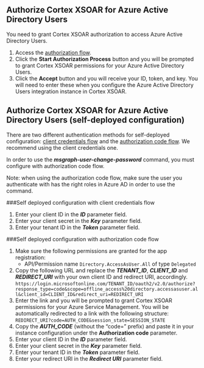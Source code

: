 
## Authorize Cortex XSOAR for Azure Active Directory Users

You need to grant Cortex XSOAR authorization to access Azure Active Directory Users.

1. Access the [authorization flow](https://oproxy.demisto.ninja/ms-graph-user).
2. Click the **Start Authorization Process** button and you will be prompted to grant Cortex XSOAR permissions for your Azure Active Directory Users.
3. Click the **Accept** button and you will receive your ID, token, and key. You will need to enter these when you configure the Azure Active Directory Users integration instance in Cortex XSOAR.

## Authorize Cortex XSOAR for Azure Active Directory Users (self-deployed configuration)

There are two different authentication methods for self-deployed configuration: [client credentials flow](https://docs.microsoft.com/en-us/azure/active-directory/develop/v2-oauth2-client-creds-grant-flow) and the [authorization code flow](https://docs.microsoft.com/en-us/azure/active-directory/develop/v2-oauth2-auth-code-flow).
We recommend using the client credentials one.

In order to use the ***msgraph-user-change-password*** command, you must configure with authorization code flow.

Note: when using the authorization code flow, make sure the user you authenticate with has the right roles in Azure AD in order to use the command.

###Self deployed configuration with client credentials flow
1. Enter your client ID in the ***ID*** parameter field.
2. Enter your client secret in the ***Key*** parameter field.
3. Enter your tenant ID in the ***Token*** parameter field.
   
###Self deployed configuration with authorization code flow
1. Make sure the following permissions are granted for the app registration:
   -  API/Permission name `Directory.AccessAsUser.All` of type `Delegated`
2. Copy the following URL and replace the ***TENANT_ID***, ***CLIENT_ID*** and ***REDIRECT_URI*** with your own client ID and redirect URI, accordingly.
```https://login.microsoftonline.com/TENANT_ID/oauth2/v2.0/authorize?response_type=code&scope=offline_access%20directory.accessasuser.all&client_id=CLIENT_ID&redirect_uri=REDIRECT_URI```
3. Enter the link and you will be prompted to grant Cortex XSOAR permissions for your Azure Service Management. You will be automatically redirected to a link with the following structure:
```REDIRECT_URI?code=AUTH_CODE&session_state=SESSION_STATE```
4. Copy the ***AUTH_CODE*** (without the “code=” prefix) and paste it in your instance configuration under the **Authorization code** parameter.
5. Enter your client ID in the ***ID*** parameter field.
6. Enter your client secret in the ***Key*** parameter field.
7. Enter your tenant ID in the ***Token*** parameter field.
8. Enter your redirect URI in the ***Redirect URI*** parameter field.
